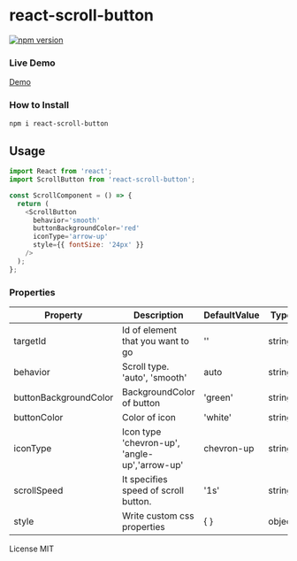 # react-scroll-button

[![npm version](https://badge.fury.io/js/react-scroll-button.svg)](https://www.npmjs.com/package/react-scroll-button)

### Live Demo

[Demo](https://isagul.github.io/react-scroll-button/)

### How to Install

```bash
npm i react-scroll-button
```

## Usage

```javascript
import React from 'react';
import ScrollButton from 'react-scroll-button';

const ScrollComponent = () => {
  return (
    <ScrollButton
      behavior='smooth'
      buttonBackgroundColor='red'
      iconType='arrow-up'
      style={{ fontSize: '24px' }}
    />
  );
};
```

### Properties

| Property              | Description                                   | DefaultValue | Type   |
| --------------------- | --------------------------------------------- | ------------ | ------ |
| targetId              | Id of element that you want to go             | ''           | string |
| behavior              | Scroll type. 'auto', 'smooth'                 | auto         | string |
| buttonBackgroundColor | BackgroundColor of button                     | 'green'      | string |
| buttonColor           | Color of icon                                 | 'white'      | string |
| iconType              | Icon type 'chevron-up', 'angle-up','arrow-up' | chevron-up   | string |
| scrollSpeed           | It specifies speed of scroll button.          | '1s'         | string |
| style                 | Write custom css properties                   | { }          | object |

License
MIT
